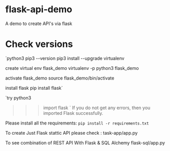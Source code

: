 # flask-api-demo
A demo to create API's via flask

# Check versions
`python3
pip3 --version
pip3 install --upgrade virtualenv

create virtual env  flask_demo
virtualenv -p python3 flask_demo

activate flask_demo
source flask_demo/bin/activate

install flask
pip install flask`

`try
  python3
  >>> import flask
  >>>`
If you do not get any errors, then you imported Flask successfully.

Please install all the requirements:
`pip install -r requirements.txt`

To create Just Flask stattic API please check :
task-app/app.py

To see combination of REST API With Flask & SQL Alchemy
flask-sql/app.py


